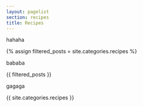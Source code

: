 ```yaml
---
layout: pagelist
section: recipes
title: Recipes
---
```


hahaha

{% assign filtered_posts = site.categories.recipes %}

bababa

{{ filtered_posts }}

gagaga

{{ site.categories.recipes }}
